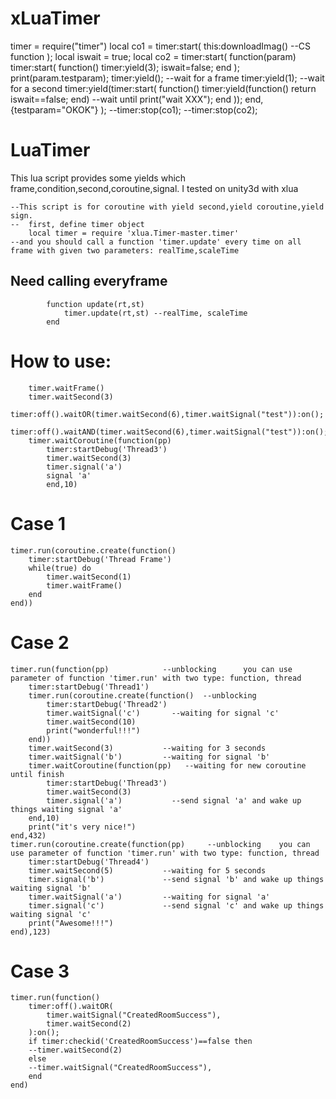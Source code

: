 # xLuaTimer
timer = require("timer")
  local co1 = timer:start(
    this:downloadImag() --CS function
  );
  local iswait = true;
  local co2 = timer:start(
    function(param)
      timer:start(
        function()
          timer:yield(3);
          iswait=false;
        end
      );
      print(param.testparam);
      timer:yield(); --wait for a frame
      timer:yield(1); --wait for a second
      timer:yield(timer:start(
        function()
          timer:yield(function() return iswait==false; end) --wait until
          print("wait XXX");
        end
      ));
    end,
    {testparam="OKOK"}
  );
  --timer:stop(co1);
  --timer:stop(co2);


# LuaTimer
This lua script provides some yields which frame,condition,second,coroutine,signal. I tested on unity3d with xlua

	--This script is for coroutine with yield second,yield coroutine,yield sign.
	--	first, define timer object
		local timer = require 'xlua.Timer-master.timer'
	--and you should call a function 'timer.update' every time on all frame with given two parameters: realTime,scaleTime

## Need calling everyframe

			function update(rt,st)
				timer.update(rt,st) --realTime, scaleTime
			end

# How to use:
		timer.waitFrame()
		timer.waitSecond(3)
		timer:off().waitOR(timer.waitSecond(6),timer.waitSignal("test")):on();
		timer:off().waitAND(timer.waitSecond(6),timer.waitSignal("test")):on();
		timer.waitCoroutine(function(pp)   
			timer:startDebug('Thread3')
			timer.waitSecond(3)													
			timer.signal('a')
			signal 'a'	
			end,10)																	

# Case 1
	timer.run(coroutine.create(function() 
		timer:startDebug('Thread Frame')
		while(true) do
			timer.waitSecond(1)
			timer.waitFrame()
		end
	end))
	

# Case 2
	timer.run(function(pp)		      --unblocking		you can use parameter of function 'timer.run' with two type: function, thread
		timer:startDebug('Thread1')
		timer.run(coroutine.create(function()  --unblocking								
			timer:startDebug('Thread2')
			timer.waitSignal('c')       --waiting for signal 'c'								
			timer.waitSecond(10)														
			print("wonderful!!!")														
		end))
		timer.waitSecond(3)	          --waiting for 3 seconds										
		timer.waitSignal('b')         --waiting for signal 'b'									
		timer.waitCoroutine(function(pp)   --waiting for new coroutine until finish		
			timer:startDebug('Thread3')
			timer.waitSecond(3)															
			timer.signal('a')           --send signal 'a' and wake up things waiting signal 'a'	
		end,10)																			
		print("it's very nice!")														
	end,432)
	timer.run(coroutine.create(function(pp) 	--unblocking    you can use parameter of function 'timer.run' with two type: function, thread				
		timer:startDebug('Thread4')
		timer.waitSecond(5)           --waiting for 5 seconds										
		timer.signal('b')             --send signal 'b' and wake up things waiting signal 'b'		
		timer.waitSignal('a')         --waiting for signal 'a'									
		timer.signal('c')             --send signal 'c' and wake up things waiting signal 'c'		
		print("Awesome!!!")																
	end),123)
	
	
# Case 3
	timer.run(function()
		timer:off().waitOR(
			timer.waitSignal("CreatedRoomSuccess"),
			timer.waitSecond(2)
		):on();						
		if timer:checkid('CreatedRoomSuccess')==false then 
		--timer.waitSecond(2)
		else
		--timer.waitSignal("CreatedRoomSuccess"),
		end
	end)
	
